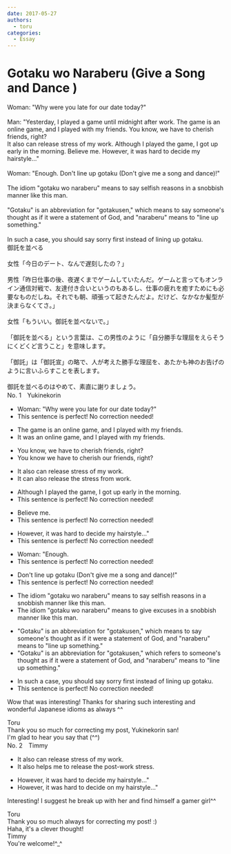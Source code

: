```yaml
---
date: 2017-05-27
authors:
  - toru
categories:
  - Essay
---
```


<h1 id="subject_show">Gotaku wo Naraberu (Give a Song and Dance )</h1>
<div class="date" hidden>May 27, 2017 18:21</div>
<div id="post"><div id="body_show_ori">
Woman: "Why were you late for our date today?"<br/><br/>Man: "Yesterday, I played a game until midnight after work. The game is an online game, and I played with my friends. You know, we have to cherish friends, right? <br/>It also can release stress of my work. Although I played the game, I got up early in the morning. Believe me. However, it was hard to decide my hairstyle..."<br/><br/>Woman: "Enough. Don't line up gotaku (Don't give me a song and dance)!"<br/><br/>The idiom "gotaku wo naraberu" means to say selfish reasons in a snobbish manner like this man.<br/><br/>"Gotaku" is an abbreviation for "gotakusen," which means to say someone's thought as if it were a statement of God, and "naraberu" means to "line up something."<br/><br/>In such a case, you should say sorry first instead of lining up gotaku.
</div></div>

<!-- more -->

<div id="post_ja"><div id="body_show_mo">
御託を並べる<br/><br/>女性「今日のデート、なんで遅刻したの？」<br/><br/>男性「昨日仕事の後、夜遅くまでゲームしていたんだ。ゲームと言ってもオンライン通信対戦で、友達付き合いというのもあるし、仕事の疲れを癒すためにも必要なものだしね。それでも朝、頑張って起きたんだよ。だけど、なかなか髪型が決まらなくてさ。」<br/><br/>女性「もういい。御託を並べないで。」<br/><br/>「御託を並べる」という言葉は、この男性のように「自分勝手な理屈をえらそうにくどくど言うこと」を意味します。<br/><br/>「御託」は「御託宣」の略で、人が考えた勝手な理屈を、あたかも神のお告げのように言いふらすことを表します。<br/><br/>御託を並べるのはやめて、素直に謝りましょう。
</div></div>
<div id="block"><div class="first_name"> No. 1　<span class="just_name">Yukinekorin</span></div><div id="block2">
<ul class="correction_field">
<li class="incorrect">Woman: "Why were you late for our date today?"</li>
<li class="corrected perfect">This sentence is perfect! No correction needed!</li>
</ul>
<ul class="correction_field">
<li class="incorrect">The game is an online game, and I played with my friends.</li>
<li class="corrected correct">
<span class="f_blue">It was an </span>online game, and I played with my friends.
</li>
</ul>
<ul class="correction_field">
<li class="incorrect">You know, we have to cherish friends, right?</li>
<li class="corrected correct">
You know we have to cherish <span class="f_blue">our </span>friends, right?
</li>
</ul>
<ul class="correction_field">
<li class="incorrect">It also can release stress of my work.</li>
<li class="corrected correct">
It can <span class="f_blue">also </span>release <span class="f_blue">the </span>stress <span class="f_blue">from</span> work.
</li>
</ul>
<ul class="correction_field">
<li class="incorrect">Although I played the game, I got up early in the morning.</li>
<li class="corrected perfect">This sentence is perfect! No correction needed!</li>
</ul>
<ul class="correction_field">
<li class="incorrect">Believe me.</li>
<li class="corrected perfect">This sentence is perfect! No correction needed!</li>
</ul>
<ul class="correction_field">
<li class="incorrect">However, it was hard to decide my hairstyle..."</li>
<li class="corrected perfect">This sentence is perfect! No correction needed!</li>
</ul>
<ul class="correction_field">
<li class="incorrect">Woman: "Enough.</li>
<li class="corrected perfect">This sentence is perfect! No correction needed!</li>
</ul>
<ul class="correction_field">
<li class="incorrect">Don't line up gotaku (Don't give me a song and dance)!"</li>
<li class="corrected perfect">This sentence is perfect! No correction needed!</li>
</ul>
<ul class="correction_field">
<li class="incorrect">The idiom "gotaku wo naraberu" means to say selfish reasons in a snobbish manner like this man.</li>
<li class="corrected correct">
The idiom "gotaku wo naraberu" means to <span class="f_blue">give excuses</span> in a snobbish manner like this man.
</li>
</ul>
<ul class="correction_field">
<li class="incorrect">"Gotaku" is an abbreviation for "gotakusen," which means to say someone's thought as if it were a statement of God, and "naraberu" means to "line up something."</li>
<li class="corrected correct">
"Gotaku" is an abbreviation for "gotakusen," which <span class="f_blue">refers to</span> someone's thought as if it were a statement of God, and "naraberu" means to "line up something."
</li>
</ul>
<ul class="correction_field">
<li class="incorrect">In such a case, you should say sorry first instead of lining up gotaku.</li>
<li class="corrected perfect">This sentence is perfect! No correction needed!</li>
</ul>
<p class="comment_small">
 Wow that was interesting! Thanks for sharing such interesting and wonderful Japanese idioms as always ^^
</p>

</div><div class="name"><span class="just_name">Toru</span><br>
Thank you so much for correcting my post, Yukinekorin san!<br/>I'm glad to hear you say that (^^)
</div>
</div>
<div id="block"><div class="first_name"> No. 2　<span class="just_name">Timmy</span></div><div id="block2">
<ul class="correction_field">
<li class="incorrect">It also can release stress of my work.</li>
<li class="corrected correct">
It also <span class="f_blue">helps me to </span>release<span class="f_blue"> the</span> <span class="f_blue">post-</span>work stress.
</li>
</ul>
<ul class="correction_field">
<li class="incorrect">However, it was hard to decide my hairstyle..."</li>
<li class="corrected correct">
However, it was hard to decide <span class="f_blue">on</span> my hairstyle..."
</li>
</ul>
<p class="comment_small">
 Interesting! I suggest he break up with her and find himself a gamer girl^^
</p>

</div><div class="name"><span class="just_name">Toru</span><br>
Thank you so much always for correcting my post! :)<br/>Haha, it's a clever thought!
</div>
<div class="name"><span class="just_name">Timmy</span><br>
You're welcome!^_^
</div>
</div>
